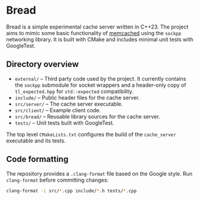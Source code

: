 # Bread

Bread is a simple experimental cache server written in C++23. The project aims to mimic some basic functionality of [memcached](https://memcached.org/) using the `sockpp` networking library.  It is built with CMake and includes minimal unit tests with GoogleTest.

## Directory overview

- `external/` – Third party code used by the project.  It currently contains the `sockpp` submodule for socket wrappers and a header-only copy of `tl_expected.hpp` for `std::expected` compatibility.
- `include/` – Public header files for the cache server.
- `src/server/` – The cache server executable.
- `src/client/` – Example client code.
- `src/bread/` – Reusable library sources for the cache server.
- `tests/` – Unit tests built with GoogleTest.

The top level `CMakeLists.txt` configures the build of the `cache_server` executable and its tests.

## Code formatting

The repository provides a `.clang-format` file based on the Google style. Run
`clang-format` before committing changes:

```bash
clang-format -i src/*.cpp include/*.h tests/*.cpp
```
